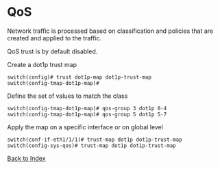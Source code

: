 # QoS

Network traffic is processed based on classification and policies that are created and applied to the traffic.

QoS trust is by default disabled.

Create a dot1p trust map

```
switch(config)# trust dot1p-map dot1p-trust-map
switch(config-tmap-dot1p-map)#
```

Define the set of values to match the class

```
switch(config-tmap-dot1p-map)# qos-group 3 dot1p 0-4
switch(config-tmap-dot1p-map)# qos-group 5 dot1p 5-7
```

Apply the map on a specific interface or on global level

```
switch(conf-if-eth1/1/1)# trust-map dot1p dot1p-trust-map
switch(config-sys-qos)# trust-map dot1p dot1p-trust-map
```


[Back to Index](#index)
